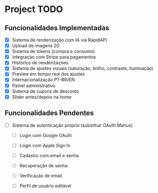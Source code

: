 # Project TODO

## Funcionalidades Implementadas

- [x] Sistema de renderização com IA via RapidAPI
- [x] Upload de imagens 2D
- [x] Sistema de tokens (compra e consumo)
- [x] Integração com Stripe para pagamentos
- [x] Histórico de renderizações
- [x] Sistema de ajustes visuais (saturação, brilho, contraste, iluminação)
- [x] Preview em tempo real dos ajustes
- [x] Internacionalização PT-BR/EN
- [x] Painel administrativo
- [x] Sistema de cupons de desconto
- [x] Slider antes/depois na home

## Funcionalidades Pendentes

- [ ] Sistema de autenticação próprio (substituir OAuth Manus)
  - [ ] Login com Google OAuth
  - [ ] Login com Apple Sign In
  - [ ] Cadastro com email e senha
  - [ ] Recuperação de senha
  - [ ] Verificação de email
  - [ ] Perfil de usuário editável

